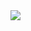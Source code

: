 <img src="https://fustyles.github.io/BlocklyResearch/Dropdown/fuDropdown3Levels_20220830/img/fuDropdown3Levels.png">
